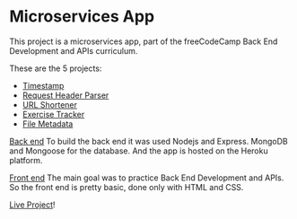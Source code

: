 # Microservices App

This project is a microservices app, part of the freeCodeCamp Back End Development and APIs curriculum.  

These are the 5 projects:
- [Timestamp](https://github.com/jvitoralb/microservices-apis-app/blob/main/backend/routes/timestamp.js)
- [Request Header Parser](https://github.com/jvitoralb/microservices-apis-app/blob/main/backend/routes/headerParser.js)
- [URL Shortener](https://github.com/jvitoralb/microservices-apis-app/blob/main/backend/routes/urlShorterner.js)
- [Exercise Tracker](https://github.com/jvitoralb/microservices-apis-app/blob/main/backend/routes/exerciseTracker.js)
- [File Metadata](https://github.com/jvitoralb/microservices-apis-app/blob/main/backend/routes/fileMetadata.js)

[Back end](https://github.com/jvitoralb/microservices-apis-app/tree/main/backend)
To build the back end it was used Nodejs and Express. MongoDB and Mongoose for the database. And the app is hosted on the Heroku platform.

[Front end](https://github.com/jvitoralb/microservices-apis-app/tree/main/frontend)
The main goal was to practice Back End Development and APIs. So the front end is pretty basic, done only with HTML and CSS.

[Live Project](https://immense-eyrie-58582.herokuapp.com/)!